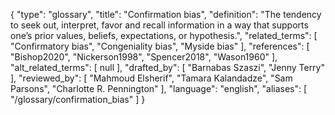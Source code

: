 {
    "type": "glossary",
    "title": "Confirmation bias",
    "definition": "The tendency to seek out, interpret, favor and recall information in a way that supports one’s prior values, beliefs, expectations, or hypothesis.",
    "related_terms": [
        "Confirmatory bias",
        "Congeniality bias",
        "Myside bias"
    ],
    "references": [
        "Bishop2020",
        "Nickerson1998",
        "Spencer2018",
        "Wason1960"
    ],
    "alt_related_terms": [
        null
    ],
    "drafted_by": [
        "Barnabas Szaszi",
        "Jenny Terry"
    ],
    "reviewed_by": [
        "Mahmoud Elsherif",
        "Tamara Kalandadze",
        "Sam Parsons",
        "Charlotte R. Pennington"
    ],
    "language": "english",
    "aliases": [
        "/glossary/confirmation_bias"
    ]
}